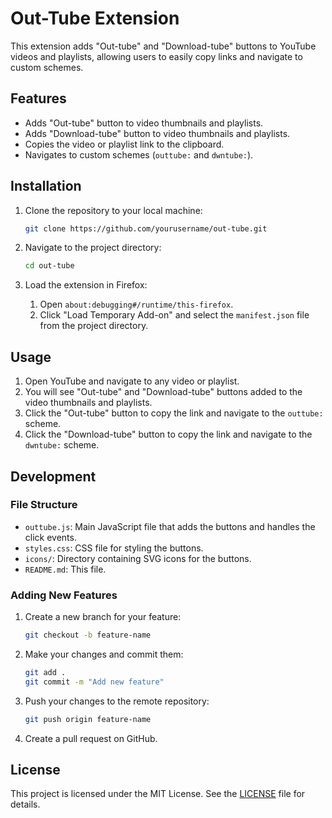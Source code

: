 # Out-Tube Extension

This extension adds "Out-tube" and "Download-tube" buttons to YouTube videos and playlists, allowing users to easily copy links and navigate to custom schemes.

## Features

- Adds "Out-tube" button to video thumbnails and playlists.
- Adds "Download-tube" button to video thumbnails and playlists.
- Copies the video or playlist link to the clipboard.
- Navigates to custom schemes (`outtube:` and `dwntube:`).

## Installation

1. Clone the repository to your local machine:
    ```sh
    git clone https://github.com/yourusername/out-tube.git
    ```

2. Navigate to the project directory:
    ```sh
    cd out-tube
    ```

3. Load the extension in Firefox:
    1. Open `about:debugging#/runtime/this-firefox`.
    2. Click "Load Temporary Add-on" and select the `manifest.json` file from the project directory.

## Usage

1. Open YouTube and navigate to any video or playlist.
2. You will see "Out-tube" and "Download-tube" buttons added to the video thumbnails and playlists.
3. Click the "Out-tube" button to copy the link and navigate to the `outtube:` scheme.
4. Click the "Download-tube" button to copy the link and navigate to the `dwntube:` scheme.

## Development

### File Structure

- `outtube.js`: Main JavaScript file that adds the buttons and handles the click events.
- `styles.css`: CSS file for styling the buttons.
- `icons/`: Directory containing SVG icons for the buttons.
- `README.md`: This file.

### Adding New Features

1. Create a new branch for your feature:
    ```sh
    git checkout -b feature-name
    ```

2. Make your changes and commit them:
    ```sh
    git add .
    git commit -m "Add new feature"
    ```

3. Push your changes to the remote repository:
    ```sh
    git push origin feature-name
    ```

4. Create a pull request on GitHub.

## License

This project is licensed under the MIT License. See the [LICENSE](LICENSE) file for details.


